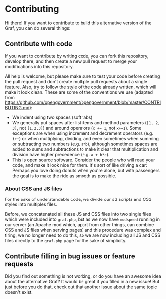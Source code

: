 # Contributing
Hi there! If you want to contribute to build this alternative version of the Graf, you can do several things:

## Contribute with code
If you want to contribute by writing code, you can fork this repository, develop there, and then create a new pull request to merge your modifications into this repository.

All help is welcome, but please make sure to test your code before creating the pull request and don't create multiple pull requests about a single feature. Also, try to follow the style of the code already written, which will make it look clean. These are some of the conventions we use (adapted from https://github.com/opengovernment/opengovernment/blob/master/CONTRIBUTING.md):

* We indent using two spaces (soft tabs)
* We generally put spaces after list items and method parameters (`[1, 2, 3]`, not `[1,2,3]`) and around operators (`x += 1`, not `x+=1`). Some exceptions are when using increment and decrement operators (e.g. `i++`) or when multiplying, dividing, and even sometimes when summing or subtracting two numbers (e.g. `a*b`), although sometimes spaces are added to sums and subtractions to make it clear that multiplication and division have higher precedence (e.g. `a + b*c`).
* This is open source software. Consider the people who will read your code, and make it look nice for them. It's sort of like driving a car: Perhaps you love doing donuts when you're alone, but with passengers the goal is to make the ride as smooth as possible.

### About CSS and JS files
For the sake of understandable code, we divide our JS scripts and CSS styles into multiples files.

Before, we concatenated all these JS and CSS files into two single files which were included into `graf.php`, but as we now have `modspeed` running in our server (an Apache mod which, apart from other things, can combine CSS and JS files when serving pages) and this procedure was complex and tiring, we no longer need to do this, so we are now including all JS and CSS files directly to the `graf.php` page for the sake of simplicity.

## Contribute filling in bug issues or feature requests
Did you find out something is not working, or do you have an awesome idea about the alternative Graf? It would be great if you filled in a new issue! But just before you do that, check out that another issue about the same topic doesn't exist.
